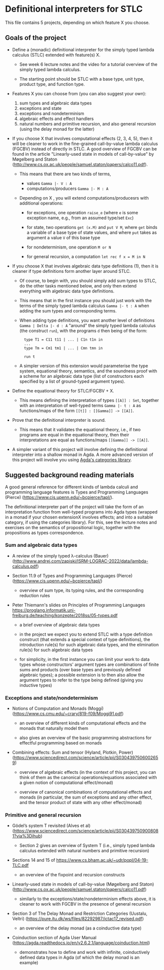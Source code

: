 # Definitional interpreters for STLC

This file contains 5 projects, depending on which feature X you choose.

## Goals of the project

* Define a (monadic) definitional interpreter for the simply typed
  lambda calculus (STLC) extended with feature(s) X.
  
  - See week 6 lecture notes and the video for a tutorial overview
    of the simply typed lambda calculus.
    
  - The starting point should be STLC with a base type, unit type, 
    product type, and function type.

* Features X you can choose from (you can also suggest your own):
  1. sum types and algebraic data types
  2. exceptions and state
  3. exceptions and nondeterminism
  4. algebraic effects and effect handlers
  5. natural numbers and primitive recursion, and
     also general recursion (using the delay monad for the latter)

* If you choose X that involves computational effects (2, 3, 4, 5),
  then it will be cleaner to work in the fine-grained call-by-value
  lambda calculus (FGCBV) instead of directly in STLC. A good overview
  of FGCBV can be found in the article "Linearly-used state in models
  of call-by-value" by Møgelberg and Staton
  (http://www.cs.ox.ac.uk/people/samuel.staton/papers/calco11.pdf).
  
  - This means that there are two kinds of terms, 
  
    - values `Gamma |- V : A`
    - computations/producers `Gamma |- M : A`

  - Depending on X , you will extend computations/producesrs with
    additional operations:
    
    - for exceptions, one operation `raise_e` (where `e` is some 
      exception name, e.g., from an assumed type/set `Exc`)

    - for state, two operations `get (x.M)` and `put V M`, where
      `get` binds a variable of a base type of state values, and
      where `put` takes as argument a value `V` of this base type
      
    - for nondeterminism, one operation `M or N`
    
    - for general recursion, a computation `let rec f x = M in N`

* If you choose X that involves algebraic data type definitions (1), then
  it is cleaner if type definitions form another layer around STLC.

  - Of course, to begin with, you should simply add sum types to STLC, 
    do the other tasks mentioned below, and only then extend everything
    with algebraic data type definitions.
    
  - This means that in the first instance you should just work with 
    the terms of the simply typed lambda calculus `Gamma |- t : A`
    when adding the sum types and corresponding terms.
    
  - When adding type definitions, you want another level of definitions
    `Gamma | Delta |- d : A` "around" the simply typed lambda calculus
    (the construct `run`),  with the programs `d` then being of the form:
    
    ```
      type T1 = C11 t11 | ... | C1n t1n in
      ...
      type Tm = Cm1 tm1 | ... | Cmn tmn in
      
      run t
    ```

  - A simpler version of this extension would parameterise the type system, 
    equational theory, semantics, and the soundness proof with a scheme for
    an algebraic data type (list of constructors each specified by a list of
    ground-typed argument types).

* Define the equational theory for STLC/FGCBV + X.

  - This means defining the interpretation of types `[[A]] : Set`, 
    together with an interpretation of well-typed terms `Gamma |- t : A`
    as functions/maps of the form `[[t]] : [[Gamma]] -> [[A]]`.

* Prove that the definitional interpreter is sound.

  - This means that it validates the equational theory, i.e., if 
    two programs are equal in the equational theory, then their
    interpretations are equal as functions/maps `[[Gamma]] -> [[A]]`.

* A simpler variant of this project will involve defining the
  definitional interpreter into a shallow monad in Agda. A more
  advanced version of this project will involve you using
  [Agda's categories library](https://github.com/agda/agda-categories).

## Suggested background reading materials

A good general reference for different kinds of lambda calculi and
programming language features is Types and Programming Languages
(Pierce) (https://www.cis.upenn.edu/~bcpierce/tapl/).

The definitional interpreter part of the project will take the form of
an interpretation function from well-typed programs into Agda types
(wrapped in a monad if your chosen extensionX involves effects; and
into a suitable category, if using the categories library). For this,
see the lecture notes and exercises on the semantics of propositional
logic, together with the propositions as types correspondence.

### Sum and algebraic data types

* A review of the simply typed λ-calculus (Bauer)
  (http://www.andrej.com/zapiski/ISRM-LOGRAC-2022/data/lambda-calculus.pdf)

* Section 11.9 of Types and Programming Languages (Pierce)
  (https://www.cis.upenn.edu/~bcpierce/tapl/)

  - overview of sum type, its typing rules, and the corresponding
    reduction rules

* Peter Thiemann's slides on Principles of Programming Languages
  https://proglang.informatik.uni-freiburg.de/teaching/konzepte/2018ss/05-types.pdf 

  - a brief overview of algebraic data types

  - in the project we expect you to extend STLC with a type definition
    construct (that extends a special context of type definitions),
    the introduction rule(s) for such algebraic data types, and the
    elimination rule(s) for such algebraic data types

  - for simplicity, in the first instance you can limit your work to
    data types whose constructors' argument types are combinations of
    finite sums and products (over base types and previously defined
    algebraic types); a possible extension is to then also allow the
    argument types to refer to the type being defined (giving you
    inductive types)

### Exceptions and state/nondeterminism

* Notions of Computation and Monads (Moggi)
  (https://www.cs.cmu.edu/~crary/819-f09/Moggi91.pdf)

  - an overview of different kinds of computational effects and
    the monads that naturally model them

  - also gives an overview of the basic programming abstractions
    for effectful programming based on monads

* Combining effects: Sum and tensor (Hyland, Plotkin, Power)
  (https://www.sciencedirect.com/science/article/pii/S0304397506002659)

  - overview of algebraic effects (in the context of this project,
    you can think of them as the canonical operations/equations
    associated with a given notion of computational effect/monad)
  
  - overview of canonical combinations of computational effects and
    monads (in particular, the sum of exceptions and any other effect,
    and the tensor product of state with any other effect/monad)

### Primitive and general recursion

* Gödel’s system T revisited (Alves et al) 
  (https://www.sciencedirect.com/science/article/pii/S0304397509008081?via%3Dihub)

  - Section 2 gives an overview of System T (i.e., simply typed lambda
    calculus extended with natural numbers and primitive recursion)

* Sections 14 and 15 of https://www.cs.bham.ac.uk/~udr/popl/04-19-TLC.pdf

  - an overview of the fixpoint and recursion constructs

* Linearly-used state in models of call-by-value (Møgelberg and Staton)
  (http://www.cs.ox.ac.uk/people/samuel.staton/papers/calco11.pdf)
  
  - similarly to the exceptions/state/nondeterminism effects above, it
    is cleaner to work with FGCBV in the presence of general recursion

* Section 3 of The Delay Monad and Restriction Categories (Uustalu,
  Veltri) (https://pure.itu.dk/ws/files/82292987/ictac17_revised.pdf)

  - an overview of the delay monad (as a coinductive data type)

* Coinduction section of Agda User Manual
  (https://agda.readthedocs.io/en/v2.6.2.1/language/coinduction.html)

  - demonstrates how to define and work with infinite, coinductively
    defined data types in Agda (of which the delay monad is an example)
